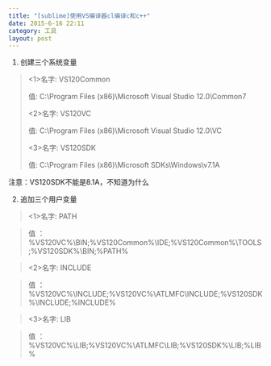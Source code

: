 ```yaml
---
title: "[sublime]使用VS编译器cl编译c和c++"
date: 2015-6-16 22:11
category: 工具
layout: post
---
```


1. 创建三个系统变量

>    <1>名字: VS120Common
>
>    值: C:\Program Files (x86)\Microsoft Visual Studio 12.0\Common7
>
>    <2>名字: VS120VC
>
>    值: C:\Program Files (x86)\Microsoft Visual Studio 12.0\VC
>
>    <3>名字: VS120SDK
>
>    值: C:\Program Files (x86)\Microsoft SDKs\Windows\v7.1A

注意：VS120SDK不能是8.1A，不知道为什么

2. 追加三个用户变量


>    <1>名字: PATH

>    值 ：%VS120VC%\BIN;%VS120Common%\IDE;%VS120Common%\TOOLS;%VS120SDK%\BIN;%PATH%

>    <2>名字: INCLUDE

>    值 ：%VS120VC%\INCLUDE;%VS120VC%\ATLMFC\INCLUDE;%VS120SDK%\INCLUDE;%INCLUDE%

>    <3>名字: LIB

>    值 ：%VS120VC%\LIB;%VS120VC%\ATLMFC\LIB;%VS120SDK%\LIB;%LIB%
